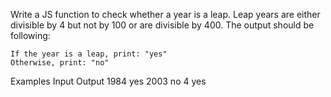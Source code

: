 Write a JS function to check whether a year is a leap. Leap years are either divisible by 4 but not by 100 or are divisible by 400. The output should be following:
	

	If the year is a leap, print: "yes"
	Otherwise, print: "no"


Examples
	Input	Output
	1984	yes
	2003	no
	4	yes
